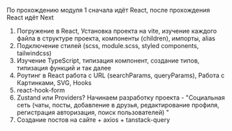 По прохождению модуля 1 сначала идёт React, после прохождения React идёт Next

1. Погружение в React, Установка проекта на vite, изучение каждого файла в структуре проекта, компоненты (children), импорты, alias
2. Подключение стилей (scss, module.scss, styled components, tailwindcss)
3. Изучение TypeScript, типизация компонент, создание типов, типизация функций и так далее
4. Роутинг в React работа с URL (searchParams, queryParams), Работа с Картинками, SVG, Hooks
5. react-hook-form
6. Zustand или Providers? Начинаем разработку проекта - "Социальная сеть (чаты, посты, добавление в друзья, редактирование профиля, регистрация авторизация, поиск пользователей) "
7. Создание постов на сайте + axios + tanstack-query